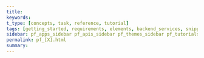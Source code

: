 ```yaml
---
title:
keywords:
t_type: [concepts, task, reference, tutorial]
tags: [getting_started, requirements, elements, backend_services, snippets, dashboard_cards, manifest, configuration, development, testing, app_revenue, reviews, oauth, apis, webhooks, troubleshooting]
sidebar: pf_apps_sidebar pf_apis_sidebar pf_themes_sidebar pf_tutorials_sidebar
permalink: pf_[X].html
summary:
---
```

